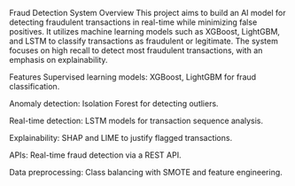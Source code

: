 Fraud Detection System
Overview
This project aims to build an AI model for detecting fraudulent transactions in real-time while minimizing false positives. It utilizes machine learning models such as XGBoost, LightGBM, and LSTM to classify transactions as fraudulent or legitimate. The system focuses on high recall to detect most fraudulent transactions, with an emphasis on explainability.

Features
Supervised learning models: XGBoost, LightGBM for fraud classification.

Anomaly detection: Isolation Forest for detecting outliers.

Real-time detection: LSTM models for transaction sequence analysis.

Explainability: SHAP and LIME to justify flagged transactions.

APIs: Real-time fraud detection via a REST API.

Data preprocessing: Class balancing with SMOTE and feature engineering.
